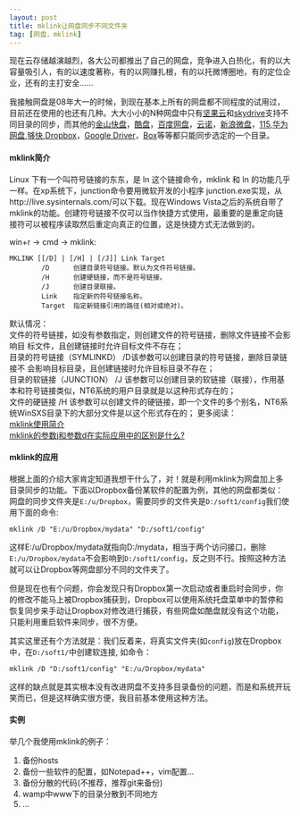 ```yaml
---
layout: post
title: mklink让网盘同步不同文件夹
tag: [网盘，mklink]
---
```


现在云存储越演越烈，各大公司都推出了自己的网盘，竞争进入白热化，有的以大容量吸引人，有的以速度著称，有的以网赚扎根，有的以托微博圈地，有的定位企业，还有的主打安全......

我接触网盘是08年大一的时候，到现在基本上所有的网盘都不同程度的试用过，目前还在使用的也还有几种。大大小小的N种网盘中只有[坚果云][1]和[skydrive][2]支持不同目录的同步，而其他的[金山快盘][3]，[酷盘][4]，[百度网盘][5]，[云诺][6]，[新浪微盘][7]，[115][8],[华为网盘][9],[够快][10],[Dropbox][11]，[Google Driver][12]，[Box][13]等等都只能同步选定的一个目录。
<!--more-->
#### mklink简介

Linux 下有一个叫符号链接的东东，是 ln 这个链接命令，mklink 和 ln 的功能几乎一样。在xp系统下，junction命令要用微软开发的小程序 junction.exe实现，从http://live.sysinternals.com/可以下载。现在Windows Vista之后的系统自带了mklink的功能。创建符号链接不仅可以当作快捷方式使用，最重要的是重定向链接符可以被程序读取然后重定向真正的位置，这是快捷方式无法做到的。

win+r -> cmd -> mklink:

	MKLINK [[/D] | [/H] | [/J]] Link Target
	        /D      创建目录符号链接。默认为文件符号链接。
	        /H      创建硬链接，而不是符号链接。
	        /J      创建目录联接。
	        Link    指定新的符号链接名称。
	        Target  指定新链接引用的路径(相对或绝对)。

默认情况：  
文件的符号链接，如没有参数指定，则创建文件的符号链接，删除文件链接不会影响目 标文件，且创建链接时允许目标文件不存在；   
目录的符号链接（SYMLINKD） /D该参数可以创建目录的符号链接，删除目录链接不 会影响目标目录，且创建链接时允许目标目录不存在；   
目录的软链接（JUNCTION） /J  该参数可以创建目录的软链接（联接），作用基本和符号链接类似，NT6系统的用户目录就是以这种形式存在的；    
文件的硬链接 /H  该参数可以创建文件的硬链接，即一个文件的多个别名，NT6系统WinSXS目录下的大部分文件是以这个形式存在的； 
更多阅读：  
[mklink使用简介][20]  
[mklink的参数j和参数d在实际应用中的区别是什么?][21]

#### mklink的应用

根据上面的介绍大家肯定知道我想干什么了，对！就是利用mklink为网盘加上多目录同步的功能。下面以Dropbox备份某软件的配置为例，其他的网盘都类似：  
网盘的同步文件夹是`E:/u/Dropbox`，需要同步的文件夹是`D:/soft1/config`我们使用下面的命令:
 
	mklink /D "E:/u/Dropbox/mydata" "D:/soft1/config"

这样E:/u/Dropbox/mydata就指向D:/mydata，相当于两个访问接口，删除`E:/u/Dropbox/mydata`不会影响到`D:/soft1/config`，反之则不行。按照这种方法就可以让Dropbox等网盘部分不同的文件夹了。

但是现在也有个问题，你会发现只有Dropbox第一次启动或者重启时会同步，你的修改不能马上被Dropbox捕获到，Dropbox可以使用系统托盘菜单中的暂停和恢复同步来手动让Dropbox对修改进行捕获，有些网盘如酷盘就没有这个功能，只能利用重启软件来同步，很不方便。

其实这里还有个方法就是：我们反着来，将真实文件夹(如`config`)放在Dropbox中，在`D:/soft1/`中创建软连接, 如命令：

	mklink /D "D:/soft1/config" "E:/u/Dropbox/mydata"

这样的缺点就是其实根本没有改进网盘不支持多目录备份的问题，而是和系统开玩笑而已，但是这样确实很方便，我目前基本使用这种方法。  

#### 实例

举几个我使用mklink的例子：
 
1. 备份hosts
2. 备份一些软件的配置，如Notepad++，vim配置...
3. 备份分散的代码(不推荐，推荐git来备份)
3. wamp中www下的目录分散到不同地方
5. ...



[1]: https://jianguoyun.com/d/ref/WITP6i8eN9eYaXQ5QWJo5A
[2]: https://skydrive.live.com
[3]: http://www.kuaipan.cn/?channel=ptmv42
[4]: http://kb.vc/bp2V
[5]: http://pan.baidu.com
[6]: https://www.yunio.com/index/url/code/RndYTVl3WkxtU09XUkNQM1ZvdjhXWmp6cnkzOFEwTW05ZnllZ3JqNW1JVVQ1N0ZtbHY3STRJMA==
[7]: http://vdisk.weibo.com
[8]: http://115.com/invite/64a385
[9]: http://dbank.vmall.com/inviter/306001
[10]: http://www.gokuai.com
[11]: http://db.tt/jacpdIw
[12]: https://drive.google.com/
[13]: https://www.box.com

[20]: http://wenku.baidu.com/view/56453dcfda38376baf1fae2c.html
[21]: http://bbs.csdn.net/topics/330135418